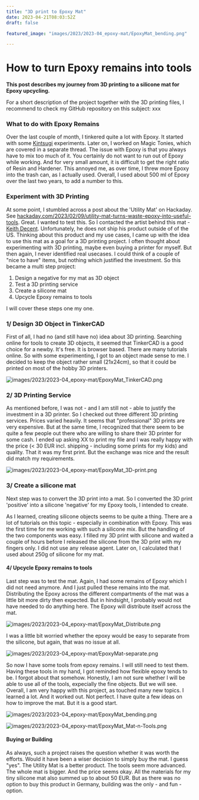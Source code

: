 ```yaml
---
title: "3D print to Epoxy Mat"
date: 2023-04-21T08:03:52Z
draft: false

featured_image: "images/2023/2023-04_epoxy-mat/EpoxyMat_bending.png"

---
```


# How to turn Epoxy remains into tools

**This post describes my journey from 3D printing to a silicone mat for Epoxy upcycling.**

For a short description of the project together with the 3D printing files, I recommend to check my GitHub repository on this subject:
xxx

### What to do with Epoxy Remains

Over the last couple of month, I tinkered quite a lot with Epoxy. It started with some [Kintsugi](https://en.wikipedia.org/wiki/Kintsugi) experiments. Later on, I worked on Magic Tonies, which are covered in a separate thread. The issue with Epoxy is that you always have to mix too much of it. You certainly do not want to run out of Epoxy while working. And for very small amount, it is difficult to get the right ratio of Resin and Hardener. This annoyed me, as over time, I threw more Epoxy into the trash can, as I actually used. Overall, I used about 500 ml of Epoxy over the last two years, to add a number to this.

### Experiment with 3D Printing

At some point, I stumbled across a post about the 'Utility Mat' on Hackaday.
See [hackaday.com/2023/02/09/utility-mat-turns-waste-epoxy-into-useful-tools](https://hackaday.com/2023/02/09/utility-mat-turns-waste-epoxy-into-useful-tools/). Great. I wanted to test this. So I contacted the artist behind this mat - [Keith Decent](https://www.keithdecent.com/). Unfortunately, he does not ship his product outside of of the US.
Thinking about this product and my use cases, I came up with the idea to use this mat as a goal for a 3D printing project. I often thought about experimenting with 3D printing, maybe even buying a printer for myself. But then again, I never identified real usecases. I could think of a couple of "nice to have" items, but nothing which justified the investment. So this became a multi step project:

1. Design a negative for my mat as 3D object
2. Test a 3D printing service
3. Create a silicone mat
4. Upcycle Epoxy remains to tools

I will cover these steps one my one.

### 1/ Design 3D Object in TinkerCAD

First of all, I had no (and still have no) idea about 3D printing. Searching online for tools to create 3D objects, it seemed that TinkerCAD is a good choice for a newby. It's free. It is browser based. There are many tutorials online. So with some experimenting, I got to an object made sense to me. I decided to keep the object rather small (21x24cm), so that it could be printed on most of the hobby 3D printers.

![images/2023/2023-04_epoxy-mat/EpoxyMat_TinkerCAD.png](/images/2023/2023-04_epoxy-mat/EpoxyMat_TinkerCAD.png)

### 2/ 3D Printing Service

As mentioned before, I was not - and I am still not - able to justify the investment in a 3D printer. So I checked out three different 3D printing services. Prices varied heavily. It seems that "professional" 3D prints are very expensive. But at the same time, I recognized that there seem to be quite a few people out there who are willing to share their 3D printer for some cash. I ended up asking XX to print my file and I was really happy with the price (< 30 EUR incl. shipping - including some prints for my kids) and quality. That it was my first print. But the exchange was nice and the result did match my requirements.

![images/2023/2023-04_epoxy-mat/EpoxyMat_3D-print.png](/images/2023/2023-04_epoxy-mat/EpoxyMat_3D-print.png)

### 3/ Create a silicone mat

Next step was to convert the 3D print into a mat. So I converted the 3D print 'positive' into a silicone 'negative' for my Epoxy tools, I intended to create.

As I learned, creating silicone objects seems to be quite a thing. There are a lot of tutorials on this topic - especially in combination with Epoxy.
This was the first time for me working with such a silicone mix. But the handling of the two components was easy. I filled my 3D print with silicone and waited a couple of hours before I released the silicone from the 3D print with my fingers only. I did not use any release agent. Later on, I calculated that I used about 250g of silicone for my mat.

#### 4/ Upcycle Epoxy remains to tools

Last step was to test the mat. Again, I had some remains of Epoxy which I did not need anymore. And I just pulled these remains into the mat. Distributing the Epoxy across the different compartments of the mat was a little bit more dirty then expected. But in hindsight, I probably would not have needed to do anything here. The Epoxy will distribute itself across the mat.

![images/2023/2023-04_epoxy-mat/EpoxyMat_Distribute.png](/images/2023/2023-04_epoxy-mat/EpoxyMat_Distribute.png)

I was a little bit worried whether the epoxy would be easy to separate from the silicone, but again, that was no issue at all.

![images/2023/2023-04_epoxy-mat/EpoxyMat-separate.png](/images/2023/2023-04_epoxy-mat/EpoxyMat-separate.png)

So now I have some tools from epoxy remains. I will still need to test them. Having these tools in my hand, I got reminded how flexible epoxy tends to be. I forgot about that somehow. Honestly, I am not sure whether I will be able to use all of the tools, expecially the fine objects. But we will see. Overall, I am very happy with this project, as touched many new topics. I learned a lot. And it worked out. Not perfect. I have quite a few ideas on how to improve the mat. But it is a good start.

![images/2023/2023-04_epoxy-mat/EpoxyMat_bending.png](/images/2023/2023-04_epoxy-mat/EpoxyMat_bending.png)

![images/2023/2023-04_epoxy-mat/EpoxyMat_Mat-n-Tools.png](/images/2023/2023-04_epoxy-mat/EpoxyMat_Mat-n-Tools.png)

#### Buying or Building

As always, such a project raises the question whether it was worth the efforts. Would it have been a wiser decision to simply buy the mat. I guess "yes". The Utility Mat is a better product. The tools seem more advanced. The whole mat is bigger. And the price seems okay. All the materials for my tiny silicone mat also summed up to about 50 EUR. But as there was no option to buy this product in Germany, building was the only - and fun - option.